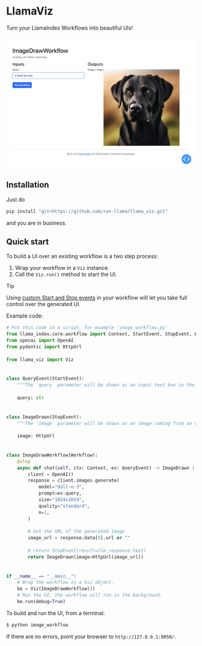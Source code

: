 # LlamaViz

Turn your LlamaIndex Workflows into beautiful UIs!

![Screenshot of a UI built with LlamaViz.](./img/screenshot.png)

## Installation

Just do

```sh
pip install "git+https://github.com/run-llama/llama_viz.git"
```

and you are in business.

## Quick start

To build a UI over an existing workflow is a two step process:

1. Wrap your workflow in a `Viz` instance.
2. Call the `Viz.run()` method to start the UI.

> [!TIP]
> Using [custom Start and Stop events](https://docs.llamaindex.ai/en/stable/module_guides/workflow/#customizing-entry-and-exit-points)
> in your workflow will let you take full control over the generated UI.

Example code:

```py
# Put this code in a script, for example 'image_workflow.py'
from llama_index.core.workflow import Context, StartEvent, StopEvent, Workflow, step
from openai import OpenAI
from pydantic import HttpUrl

from llama_viz import Viz


class QueryEvent(StartEvent):
    """The `query` parameter will be shown as an input text box in the UI."""

    query: str


class ImageDrawn(StopEvent):
    """The `image` parameter will be shown as an image coming from an url in the UI."""

    image: HttpUrl


class ImageDrawWorkflow(Workflow):
    @step
    async def chat(self, ctx: Context, ev: QueryEvent) -> ImageDrawn | None:
        client = OpenAI()
        response = client.images.generate(
            model="dall-e-3",
            prompt=ev.query,
            size="1024x1024",
            quality="standard",
            n=1,
        )

        # Get the URL of the generated image
        image_url = response.data[0].url or ""

        # return StopEvent(result=llm_response.text)
        return ImageDrawn(image=HttpUrl(image_url))


if __name__ == "__main__":
    # Wrap the workflow in a Viz object.
    be = Viz(ImageDrawWorkflow())
    # Run the UI, the workflow will run in the background.
    be.run(debug=True)
```

To build and run the UI, from a terminal:
```sh
$ python image_workflow
```

If there are no errors, point your browser to `http://127.0.0.1:8050/`.
